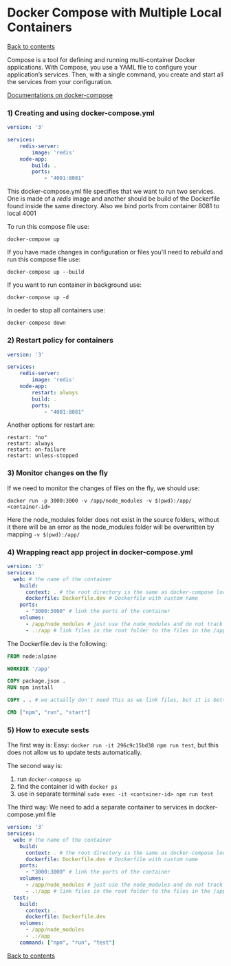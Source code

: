 # Docker Compose with Multiple Local Containers

[Back to contents](/README.md)

Compose is a tool for defining and running multi-container Docker applications. With Compose, you use a YAML file to configure your application’s services. Then, with a single command, you create and start all the services from your configuration.

[Documentations on docker-compose](https://docs.docker.com/compose/)

### 1) Creating and using docker-compose.yml

```yml
version: '3'

services:
    redis-server:
        image: 'redis'
    node-app:
        build: .
        ports:
            - "4001:8081"
```

This docker-compose.yml file specifies that we want to run two services. One is made of a *redis* image and another should be build of the Dockerfile found inside the same directory. Also we bind ports from container 8081 to local 4001  

To run this compose file use:

```
docker-compose up
```

If you have made changes in configuration or files you'll need to *rebuild* and run this compose file use:

```
docker-compose up --build
```

If you want to run container in background use:

```
docker-compose up -d
```

In oeder to stop all containers use:

```
docker-compose down
```

### 2) Restart policy for containers

```yml
version: '3'

services:
    redis-server:
        image: 'redis'
    node-app:
        restart: always
        build: .
        ports:
            - "4001:8081"
```

Another options for restart are:

```
restart: "no"
restart: always
restart: on-failure
restart: unless-stopped
```

### 3) Monitor changes on the fly

If we need to monitor the changes of files on the fly, we should use:

```
docker run -p 3000:3000 -v /app/node_modules -v $(pwd):/app/ <container-id>
```

Here the node_modules folder does not exist in the source folders, without it there will be an error as the node_modules folder will be overwritten by mapping ```-v $(pwd):/app/```

### 4) Wrapping react app project in docker-compose.yml

```yml
version: '3'
services:
  web: # the name of the container
    build:
      context: . # the root directory is the same as docker-compose location
      dockerfile: Dockerfile.dev # Dockerfile with custom name
    ports:
      - "3000:3000" # link the ports of the container
    volumes: 
      - /app/node_modules # just use the node_modules and do not track its cahnges
      - .:/app # link files in the root folder to the files in the /app folder
```

The Dockerfile.dev is the following:

```Dockerfile
FROM node:alpine

WORKDIR '/app'

COPY package.json .
RUN npm install

COPY . . # we actually don't need this as we link files, but it is better to use this line if well deply it to the production environment for example, just not to forget it.

CMD ["npm", "run", "start"]
```

### 5) How to execute sests

The first way is:
Easy: ```docker run -it 296c9c15bd38 npm run test```, but this does not allow us to update tests automatically.

The second way is:
1) run ```docker-compose up```
2) find the container id with ```docker ps```
3) use in separate terminal ```sudo exec -it <container-id> npm run test```

The third way:
We need to add a separate container to services in docker-compose.yml file
```yml
version: '3'
services:
  web: # the name of the container
    build:
      context: . # the root directory is the same as docker-compose location
      dockerfile: Dockerfile.dev # Dockerfile with custom name
    ports:
      - "3000:3000" # link the ports of the container
    volumes: 
      - /app/node_modules # just use the node_modules and do not track its cahnges
      - .:/app # link files in the root folder to the files in the /app folder
  test:
    build:
      context: .
      dockerfile: Dockerfile.dev
    volumes:
      - /app/node_modules
      - .:/app
    command: ["npm", "run", "test"]
```

[Back to contents](/README.md)
